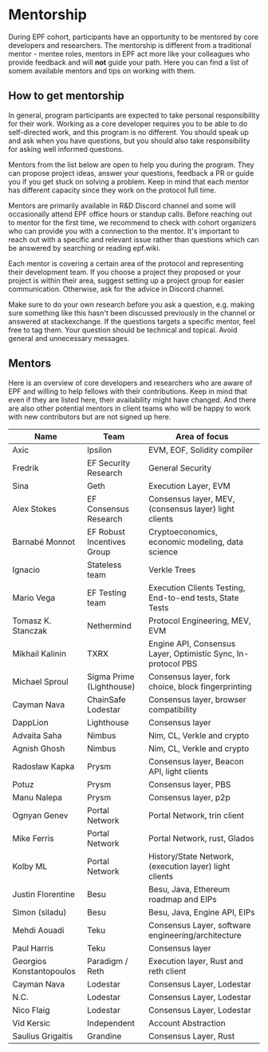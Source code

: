 # Mentorship

During EPF cohort, participants have an opportunity to be mentored by core developers and researchers. The mentorship is different from a traditional mentor - mentee roles, mentors in EPF act more like your colleagues who provide feedback and will **not** guide your path. Here you can find a list of somem available mentors and tips on working with them.

## How to get mentorship

In general, program participants are expected to take personal responsibility for their work. Working as a core developer requires you to be able to do self-directed work, and this program is no different. You should speak up and ask when you have questions, but you should also take responsibility for asking well informed questions.

Mentors from the list below are open to help you during the program. They can propose project ideas, answer your questions, feedback a PR or guide you if you get stuck on solving a problem. Keep in mind that each mentor has different capacity since they work on the protocol full time.

Mentors are primarily available in R&D Discord channel and some will occasionally attend EPF office hours or standup calls. Before reaching out to mentor for the first time, we recommend to check with cohort organizers who can provide you with a connection to the mentor. It's important to reach out with a specific and relevant issue rather than questions which can be answered by searching or reading epf.wiki. 

Each mentor is covering a certain area of the protocol and representing their development team. If you choose a project they proposed or your project is within their area, suggest setting up a project group for easier communication. Otherwise, ask for the advice in Discord channel.

Make sure to do your own research before you ask a question, e.g. making sure something like this hasn't been discussed previously in the channel or answered at stackexchange. If the questions targets a specific mentor, feel free to tag them. Your question should be technical and topical. Avoid general and unnecessary messages.

## Mentors

Here is an overview of core developers and researchers who are aware of EPF and willing to help fellows with their contributions. Keep in mind that even if they are listed here, their availability might have changed. And there are also other potential mentors in client teams who will be happy to work with new contributors but are not signed up here. 

| Name                     | Team                       | Area of focus                                                 |
| ------------------------ | -------------------------- | ------------------------------------------------------------- |
| Axic                     | Ipsilon                    | EVM, EOF, Solidity compiler                                   |
| Fredrik                  | EF Security Research       | General Security                                              |
| Sina                     | Geth                       | Execution Layer, EVM                                          |
| Alex Stokes              | EF Consensus Research      | Consensus layer, MEV, (consensus layer) light clients         |
| Barnabé Monnot           | EF Robust Incentives Group | Cryptoeconomics, economic modeling, data science              |
| Ignacio                  | Stateless team             | Verkle Trees                                                  |
| Mario Vega               | EF Testing team            | Execution Clients Testing, End-to-end tests, State Tests      |
| Tomasz K. Stanczak       | Nethermind                 | Protocol Engineering, MEV, EVM                                |
| Mikhail Kalinin          | TXRX                       | Engine API, Consensus Layer, Optimistic Sync, In-protocol PBS |
| Michael Sproul           | Sigma Prime (Lighthouse)   | Consensus layer, fork choice, block fingerprinting            |
| Cayman Nava              | ChainSafe Lodestar         | Consensus layer, browser compatibility                        |
| DappLion                 | Lighthouse                 | Consensus layer                                               |
| Advaita Saha             | Nimbus                     | Nim, CL, Verkle and crypto                                    |
| Agnish Ghosh             | Nimbus                     | Nim, CL, Verkle and crypto                                    |
| Radosław Kapka           | Prysm                      | Consensus layer, Beacon API, light clients                    |
| Potuz                    | Prysm                      | Consensus layer, PBS                                          |
| Manu Nalepa              | Prysm                      | Consensus layer, p2p                                          |
| Ognyan Genev             | Portal Network             | Portal Network, trin client                                   |
| Mike Ferris              | Portal Network             | Portal Network, rust, Glados                                  |
| Kolby ML                 | Portal Network             | History/State Network, (execution layer) light clients        |
| Justin Florentine        | Besu                       | Besu, Java,  Ethereum roadmap and EIPs                        |
| Simon (siladu)           | Besu                       | Besu, Java, Engine API, EIPs                                  |
| Mehdi Aouadi             | Teku                       | Consensus Layer, software engineering/architecture            |
| Paul Harris              | Teku                       | Consensus layer                                               |
| Georgios Konstantopoulos | Paradigm / Reth            | Execution layer, Rust and reth client                         |
| Cayman Nava              | Lodestar                   | Consensus Layer, Lodestar                                     |
| N.C.                     | Lodestar                   | Consensus Layer, Lodestar                                     |
| Nico Flaig               | Lodestar                   | Consensus Layer, Lodestar                                     |
| Vid Kersic               | Independent                | Account Abstraction                                           |
| Saulius Grigaitis        | Grandine                   | Consensus Layer, Rust                                         |
